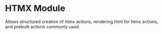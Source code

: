 # HTMX Module

Allows structured creation of htmx actions, rendering html for htmx actions, and prebuilt actions commonly used.
